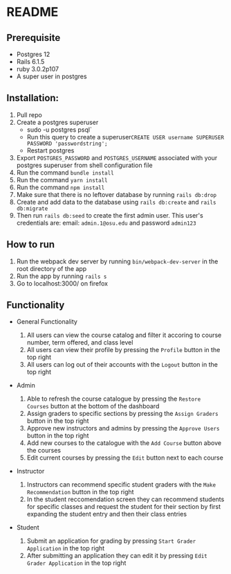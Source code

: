 # README

## Prerequisite
- Postgres 12
- Rails 6.1.5
- ruby 3.0.2p107
- A super user in postgres


## Installation:
1. Pull repo
2. Create a postgres superuser
   * sudo -u postgres psql`
   * Run this query to create a superuser`CREATE USER username SUPERUSER PASSWORD 'passwordstring';`
   * Restart postgres
4. Export `POSTGRES_PASSWORD` and `POSTGRES_USERNAME` associated with your postgres superuser from shell configuration file
5. Run the command `bundle install`
6. Run the command `yarn install`
7. Run the command `npm install`
8. Make sure that there is no leftover database by running `rails db:drop`
9. Create and add data to the database using `rails db:create` and `rails db:migrate`
10. Then run `rails db:seed` to create the first admin user. This user's credentials are: email: `admin.1@osu.edu` and password `admin123`

## How to run
1. Run the webpack dev server by running `bin/webpack-dev-server` in the root directory of the app
2. Run the app by running `rails s`
3. Go to localhost:3000/ on firefox

## Functionality
- General Functionality
  1. All users can view the course catalog and filter it accoring to course number, term offered, and class level
  2. All users can view their profile by pressing the `Profile` button in the top right
  3. All users can log out of their accounts with the `Logout` button in the top right

- Admin
  1. Able to refresh the course catalogue by pressing the `Restore Courses` button at the bottom of the dashboard
  2. Assign graders to specific sections by pressing the `Assign Graders` button in the top right
  3. Approve new instructors and admins by pressing the `Approve Users` button in the top right
  4. Add new courses to the catalogue with the `Add Course` button above the courses
  5. Edit current courses by pressing the `Edit` button next to each course

- Instructor
  1. Instructors can recommend specific student graders with the `Make Recommendation` button in the top right
  2. In the student reccomendation screen they can recommend students for specific classes and request the student for their section by first expanding the student entry and then their class entries

- Student
  1. Submit an application for grading by pressing `Start Grader Application` in the top right
  2. After submitting an application they can edit it by pressing `Edit Grader Application` in the top right 
